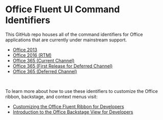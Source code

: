 Office Fluent UI Command Identifiers
===============

This GitHub repo houses all of the command identifiers for Office applications that are currently under mainstream support.
 - <a href="Office 2013">Office 2013</a>
 - <a href="Office 2016/Perpetual-RTM">Office 2016 (RTM)</a>
 - <a href="Office 2016/Office365-Current-Channel">Office 365 (Current Channel)</a>
 - <a href="Office 2016/Office365-First-Release-for-Deferred-Channel">Office 365 (First Release for Deferred Channel)</a>
 - <a href="Office 2016/Office365-Deferred-Channel">Office 365 (Deferred Channel)</a>
 
 <br/>

To learn more about how to use these identifiers to customize the Office ribbon, backstage, and context menus visit:
 - [Customizing the Office Fluent Ribbon for Developers](https://msdn.microsoft.com/en-us/library/aa338202(v=office.14).aspx)
 - [Introduction to the Office Backstage View for Developers](https://msdn.microsoft.com/en-us/library/ee691833(office.14).aspx)
